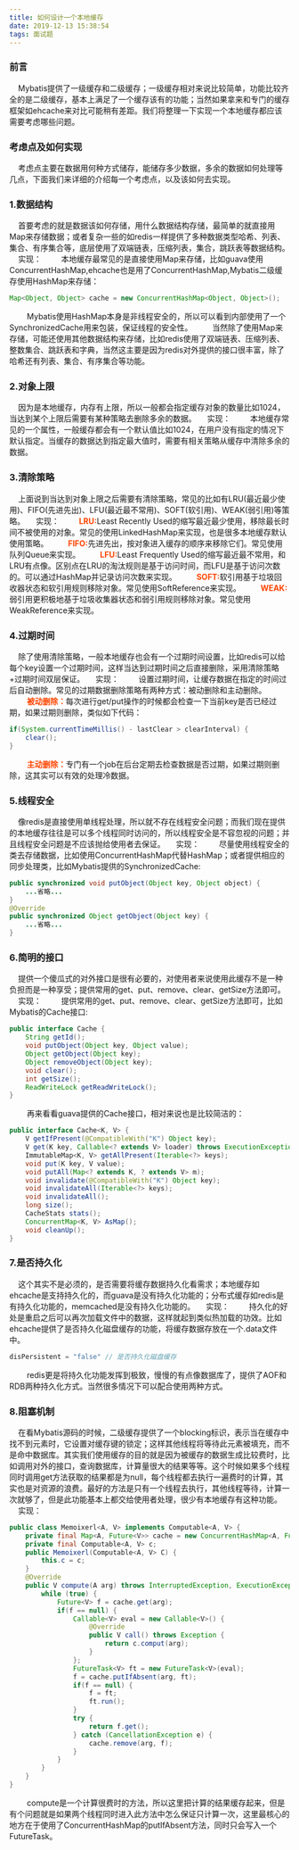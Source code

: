 ```yaml
---
title: 如何设计一个本地缓存
date: 2019-12-13 15:38:54
tags: 面试题
---
```

### 前言 ###
&nbsp;&nbsp;&nbsp;&nbsp;Mybatis提供了一级缓存和二级缓存；一级缓存相对来说比较简单，功能比较齐全的是二级缓存，基本上满足了一个缓存该有的功能；当然如果拿来和专门的缓存框架如ehcache来对比可能稍有差距。我们将整理一下实现一个本地缓存都应该需要考虑哪些问题。
<!-- more -->
### 考虑点及如何实现 ###
&nbsp;&nbsp;&nbsp;&nbsp;考虑点主要在数据用何种方式储存，能储存多少数据，多余的数据如何处理等几点，下面我们来详细的介绍每一个考虑点，以及该如何去实现。
### 1.数据结构 ###
&nbsp;&nbsp;&nbsp;&nbsp;首要考虑的就是数据该如何存储，用什么数据结构存储，最简单的就直接用Map来存储数据；或者复杂一些的如redis一样提供了多种数据类型哈希、列表、集合、有序集合等，底层使用了双端链表，压缩列表，集合，跳跃表等数据结构。
&nbsp;&nbsp;&nbsp;&nbsp;实现：
&nbsp;&nbsp;&nbsp;&nbsp;&nbsp;&nbsp;&nbsp;&nbsp;本地缓存最常见的是直接使用Map来存储，比如guava使用ConcurrentHashMap,ehcache也是用了ConcurrentHashMap,Mybatis二级缓存使用HashMap来存储：
```java
Map<Object, Object> cache = new ConcurrentHashMap<Object, Object>();
```
&nbsp;&nbsp;&nbsp;&nbsp;&nbsp;&nbsp;&nbsp;&nbsp;Mybatis使用HashMap本身是非线程安全的，所以可以看到内部使用了一个SynchronizedCache用来包装，保证线程的安全性。
&nbsp;&nbsp;&nbsp;&nbsp;&nbsp;&nbsp;&nbsp;&nbsp;当然除了使用Map来存储，可能还使用其他数据结构来存储，比如redis使用了双端链表、压缩列表、整数集合、跳跃表和字典，当然这主要是因为redis对外提供的接口很丰富，除了哈希还有列表、集合、有序集合等功能。
### 2.对象上限 ###
&nbsp;&nbsp;&nbsp;&nbsp;因为是本地缓存，内存有上限，所以一般都会指定缓存对象的数量比如1024，当达到某个上限后需要有某种策略去删除多余的数据。
&nbsp;&nbsp;&nbsp;&nbsp;实现：
&nbsp;&nbsp;&nbsp;&nbsp;&nbsp;&nbsp;&nbsp;&nbsp;本地缓存常见的一个属性，一般缓存都会有一个默认值比如1024，在用户没有指定的情况下默认指定。当缓存的数据达到指定最大值时，需要有相关策略从缓存中清除多余的数据。
### 3.清除策略 ###
&nbsp;&nbsp;&nbsp;&nbsp;上面说到当达到对象上限之后需要有清除策略，常见的比如有LRU(最近最少使用)、FIFO(先进先出)、LFU(最近最不常用)、SOFT(软引用)、WEAK(弱引用)等策略。
&nbsp;&nbsp;&nbsp;&nbsp;实现：
&nbsp;&nbsp;&nbsp;&nbsp;&nbsp;&nbsp;&nbsp;&nbsp;<b style="color:orangered">LRU:</b>Least Recently Used的缩写最近最少使用，移除最长时间不被使用的对象。常见的使用LinkedHashMap来实现，也是很多本地缓存默认使用策略。
&nbsp;&nbsp;&nbsp;&nbsp;&nbsp;&nbsp;&nbsp;&nbsp;<b style="color:orangered">FIFO:</b>先进先出，按对象进入缓存的顺序来移除它们。常见使用队列Queue来实现。
&nbsp;&nbsp;&nbsp;&nbsp;&nbsp;&nbsp;&nbsp;&nbsp;<b style="color:orangered">LFU:</b>Least Frequently Used的缩写最近最不常用，和LRU有点像。区别点在LRU的淘汰规则是基于访问时间，而LFU是基于访问次数的。可以通过HashMap并记录访问次数来实现。
&nbsp;&nbsp;&nbsp;&nbsp;&nbsp;&nbsp;&nbsp;&nbsp;<b style="color:orangered">SOFT:</b>软引用基于垃圾回收器状态和软引用规则移除对象。常见使用SoftReference来实现。
&nbsp;&nbsp;&nbsp;&nbsp;&nbsp;&nbsp;&nbsp;&nbsp;<b style="color:orangered">WEAK:</b>弱引用更积极地基于垃圾收集器状态和弱引用规则移除对象。常见使用WeakReference来实现。
### 4.过期时间 ###
&nbsp;&nbsp;&nbsp;&nbsp;除了使用清除策略，一般本地缓存也会有一个过期时间设置，比如redis可以给每个key设置一个过期时间，这样当达到过期时间之后直接删除，采用清除策略+过期时间双层保证。
&nbsp;&nbsp;&nbsp;&nbsp;实现：
&nbsp;&nbsp;&nbsp;&nbsp;&nbsp;&nbsp;&nbsp;&nbsp;设置过期时间，让缓存数据在指定的时间过后自动删除。常见的过期数据删除策略有两种方式：被动删除和主动删除。
&nbsp;&nbsp;&nbsp;&nbsp;&nbsp;&nbsp;&nbsp;&nbsp;<b style="color:orangered">被动删除：</b>每次进行get/put操作的时候都会检查一下当前key是否已经过期，如果过期则删除，类似如下代码：
```java
if(System.currentTimeMillis() - lastClear > clearInterval) {
	clear();
}
```
&nbsp;&nbsp;&nbsp;&nbsp;&nbsp;&nbsp;&nbsp;&nbsp;<b style="color:orangered">主动删除：</b>专门有一个job在后台定期去检查数据是否过期，如果过期则删除，这其实可以有效的处理冷数据。
### 5.线程安全 ###
&nbsp;&nbsp;&nbsp;&nbsp;像redis是直接使用单线程处理，所以就不存在线程安全问题；而我们现在提供的本地缓存往往是可以多个线程同时访问的，所以线程安全是不容忽视的问题；并且线程安全问题是不应该抛给使用者去保证。
&nbsp;&nbsp;&nbsp;&nbsp;实现：
&nbsp;&nbsp;&nbsp;&nbsp;&nbsp;&nbsp;&nbsp;&nbsp;尽量使用线程安全的类去存储数据，比如使用ConcurrentHashMap代替HashMap；或者提供相应的同步处理类，比如Mybatis提供的SynchronizedCache:
```java
public synchronized void putObject(Object key, Object object) {
	...省略...
}
@Override
public synchronized Object getObject(Object key) {
	...省略...
}
```
### 6.简明的接口 ###
&nbsp;&nbsp;&nbsp;&nbsp;提供一个傻瓜式的对外接口是很有必要的，对使用者来说使用此缓存不是一种负担而是一种享受；提供常用的get、put、remove、clear、getSize方法即可。
&nbsp;&nbsp;&nbsp;&nbsp;实现：
&nbsp;&nbsp;&nbsp;&nbsp;&nbsp;&nbsp;&nbsp;&nbsp;提供常用的get、put、remove、clear、getSize方法即可，比如Mybatis的Cache接口:
```java
public interface Cache {
	String getId();
	void putObject(Object key, Object value);
	Object getObject(Object key);
	Object removeObject(Object key);
	void clear();
	int getSize();
	ReadWriteLock getReadWriteLock();
}
```
&nbsp;&nbsp;&nbsp;&nbsp;&nbsp;&nbsp;&nbsp;&nbsp;再来看看guava提供的Cache接口，相对来说也是比较简洁的：
```java
public interface Cache<K, V> {
	V getIfPresent(@CompatibleWith("K") Object key);
	V get(K key, Callable<? extends V> loader) throws ExecutionException;
	ImmutableMap<K, V> getAllPresent(Iterable<?> keys);
	void put(K key, V value);
	void putAll(Map<? extends K, ? extends V> m);
	void invalidate(@CompatibleWith("K") Object key);
	void invalidateAll(Iterable<?> keys);
	void invalidateAll();
	long size();
	CacheStats stats();
	ConcurrentMap<K, V> AsMap();
	void cleanUp();
}
```
### 7.是否持久化 ###
&nbsp;&nbsp;&nbsp;&nbsp;这个其实不是必须的，是否需要将缓存数据持久化看需求；本地缓存如ehcache是支持持久化的，而guava是没有持久化功能的；分布式缓存如redis是有持久化功能的，memcached是没有持久化功能的。
&nbsp;&nbsp;&nbsp;&nbsp;实现：
&nbsp;&nbsp;&nbsp;&nbsp;&nbsp;&nbsp;&nbsp;&nbsp;持久化的好处是重启之后可以再次加载文件中的数据，这样就起到类似热加载的功效。比如ehcache提供了是否持久化磁盘缓存的功能，将缓存数据存放在一个.data文件中。
```java
disPersistent = "false" // 是否持久化磁盘缓存
```
&nbsp;&nbsp;&nbsp;&nbsp;&nbsp;&nbsp;&nbsp;&nbsp;redis更是将持久化功能发挥到极致，慢慢的有点像数据库了，提供了AOF和RDB两种持久化方式。当然很多情况下可以配合使用两种方式。
### 8.阻塞机制 ###
&nbsp;&nbsp;&nbsp;&nbsp;在看Mybatis源码的时候，二级缓存提供了一个blocking标识，表示当在缓存中找不到元素时，它设置对缓存键的锁定；这样其他线程将等待此元素被填充，而不是命中数据库。其实我们使用缓存的目的就是因为被缓存的数据生成比较费时，比如调用对外的接口，查询数据库，计算量很大的结果等等。这个时候如果多个线程同时调用get方法获取的结果都是为null，每个线程都去执行一遍费时的计算，其实也是对资源的浪费。最好的方法是只有一个线程去执行，其他线程等待，计算一次就够了，但是此功能基本上都交给使用者处理，很少有本地缓存有这种功能。
&nbsp;&nbsp;&nbsp;&nbsp;实现：
```java
public class Memoixerl<A, V> implements Computable<A, V> {
	private final Map<A, Future<V>> cache = new ConcurrentHashMap<A, Future<V>>();
	private final Computable<A, V> c;
	public Memoixerl(Computable<A, V> C) {
		this.c = c;
	}
	@Override
	public V compute(A arg) throws InterruptedException, ExecutionException {
		while (true) {
			Future<V> f = cache.get(arg);
			if(f == null) {
				Callable<V> eval = new Callable<V>() {
					@Override
					public V call() throws Exception {
						return c.comput(arg);
					}
				};
				FutureTask<V> ft = new FutureTask<V>(eval);
				f = cache.putIfAbsent(arg, ft);
				if(f == null) {
					f = ft;
					ft.run();
				}
				try {
					return f.get();
				} catch (CancellationException e) {
					cache.remove(arg, f);
				}
			}
		}
	}
}
```
&nbsp;&nbsp;&nbsp;&nbsp;&nbsp;&nbsp;&nbsp;&nbsp;compute是一个计算很费时的方法，所以这里把计算的结果缓存起来，但是有个问题就是如果两个线程同时进入此方法中怎么保证只计算一次，这里最核心的地方在于使用了ConcurrentHashMap的putIfAbsent方法，同时只会写入一个FutureTask。